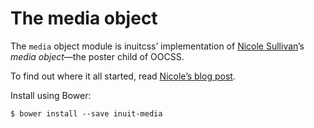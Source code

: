 # The media object

The `media` object module is inuitcss’ implementation of [Nicole
Sullivan](https://twitter.com/stubbornella)’s <cite>media object</cite>—the
poster child of OOCSS.

To find out where it all started, read [Nicole’s blog
post](http://www.stubbornella.org/content/2010/06/25/the-media-object-saves-hundreds-of-lines-of-code/).

Install using Bower:

    $ bower install --save inuit-media
